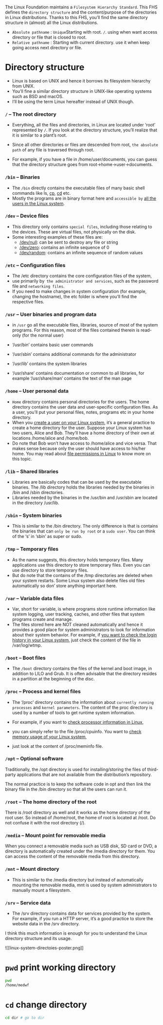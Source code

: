 The Linux Foundation maintains a `Filesystem Hierarchy Standard`. This FHS defines the `directory structure` and the content/purpose of the directories in Linux distributions. Thanks to this FHS, you’ll find the same directory structure in (almost) all the Linux distributions.

- `Absolute pathname` : `Unique`Starting with root. `/`. using when want access directory or file that is closed to root.
- `Relative pathname` : Starting with current directory. use it when keep going access next directory or file. 

#  Directory structure
- Linux is based on UNIX and hence it borrows its filesystem hierarchy from UNIX.
- You’ll fine a similar directory structure in UNIX-like operating systems such as BSD and macOS.
- I’ll be using the term Linux hereafter instead of UNIX though.

### `/` – The root directory
- Everything, all the files and directories, in Linux are located under ‘root’ represented by `/`. If you look at the directory structure, you’ll realize that it is similar to a plant’s root.

- Since all other directories or files are descended from root, `the absolute path` of any file is traversed through root.
- For example, if you have a file in /home/user/documents, you can guess that the directory structure goes from root->home->user->documents.

### `/bin` – Binaries
- The `/bin` directly contains the executable files of many basic shell commands like ls, [cp](https://linuxhandbook.com/copy-directory-linux/), [cd](https://linuxhandbook.com/cd-command-examples/) etc.
- Mostly the programs are in binary format here and `accessible by` [all the users in the Linux system](https://linuxhandbook.com/linux-list-users/).

### `/dev` – Device files
- This directory only contains `special files`, including those relating to the devices. These are virtual files, not physically on the disk.
- Some interesting examples of these files are:
	- [/dev/null](https://linuxhandbook.com/dev-null/): can be sent to destroy any file or string
	- [/dev/zero](https://linuxhandbook.com/dev-zero/): contains an infinite sequence of 0
	- [/dev/random](https://linuxhandbook.com/dev-random-urandom/): contains an infinite sequence of random values

### `/etc` – Configuration files
- The /etc directory contains the core configuration files of the system,
- use primarily by` the administrator and services`, such as the password file and `networking files`.
- If you need to make changes in system configuration (for example, changing the hostname), the etc folder is where you’ll find the respective files.

### `/usr` – User binaries and program data
- in `/usr` go all the executable files, libraries, source of most of the system programs. For this reason, most of the files contained therein is read-only (for the normal user)

- ‘/usr/bin’ contains basic user commands
- ‘/usr/sbin’ contains additional commands for the administrator
- ‘/usr/lib’ contains the system libraries
- ‘/usr/share’ contains documentation or common to all libraries, for example ‘/usr/share/man’ contains the text of the man page

### `/home` – User personal data
- `Home` directory contains personal directories for the users. The home directory contains the user data and user-specific configuration files. As a user, you’ll put your personal files, notes, programs etc in your home directory.
- When you [create a user on your Linux system](https://linuxhandbook.com/useradd-vs-adduser/), it’s a general practice to create a home directory for the user. Suppose your Linux system has two users, Alice and Bob. They’ll have a home directory of their own at locations /home/alice and /home/bob.
- Do note that Bob won’t have access to /home/alice and vice versa. That makes sense because only the user should have access to his/her home. You may read about [file permissions in Linux](https://linuxhandbook.com/linux-file-permissions/) to know more on this topic.

### `/lib` – Shared libraries
- Libraries are basically codes that can be used by the executable binaries. The /lib directory holds the libraries needed by the binaries in /bin and /sbin directories.
- Libraries needed by the binaries in the /usr/bin and /usr/sbin are located in the directory /usr/lib.

### `/sbin` – System binaries
- This is similar to the /bin directory. The only difference is that is contains the binaries that can `only be run by root` or a `sudo user`. You can think of the ‘s’ in ‘sbin’ as super or sudo.

### `/tmp` – Temporary files
- As the name suggests, this directory holds temporary files. Many applications use this directory to store temporary files. Even you can use directory to store temporary files.
- But do note that the contains of the /tmp directories are deleted when your system restarts. Some Linux system also delete files old files automatically so don’ store anything important here.

### `/var` – Variable data files
- Var, short for variable, is where programs store runtime information like system logging, user tracking, caches, and other files that system programs create and manage.
- The files stored here are NOT cleaned automatically and hence it provides a good place for system administrators to look for information about their system behavior. For example, if [you want to check the login history in your Linux system](https://linuxhandbook.com/linux-login-history/), just check the content of the file in /var/log/wtmp.

### `/boot` – Boot files
- The `/boot` directory contains the files of the kernel and boot image, in addition to LILO and Grub. It is often advisable that the directory resides in a partition at the beginning of the disc.

### `/proc` – Process and kernel files
- The ‘/proc’ directory contains the information about `currently running processes` and `kernel parameters`. The content of the proc directory is used by a number of tools to get runtime system information.

- For example, if you want to [check processor information in Linux](https://linuxhandbook.com/check-cpu-info-linux/),
- you can simply refer to the file /proc/cpuinfo. You want to [check memory usage of your Linux system](https://linuxhandbook.com/linux-memory-usage/),
- just look at the content of /proc/meminfo file.

### `/opt` – Optional software

Traditionally, the /opt directory is used for installing/storing the files of third-party applications that are not available from the distribution’s repository.

The normal practice is to keep the software code in opt and then link the binary file in the /bin directory so that all the users can run it.

### `/root` – The home directory of the root

There is /root directory as well and it works as the home directory of the root user. So instead of /home/root, the home of root is located at /root. Do not confuse it with the root directory (/).

### `/media` – Mount point for removable media

When you connect a removable media such as USB disk, SD card or DVD, a directory is automatically created under the /media directory for them. You can access the content of the removable media from this directory.

### `/mnt` – Mount directory
- This is similar to the /media directory but instead of automatically mounting the removable media, mnt is used by system administrators to manually mount a filesystem.

### `/srv` – Service data
- The /srv directory contains data for services provided by the system. For example, if you run a HTTP server, it’s a good practice to store the website data in the /srv directory.

I think this much information is enough for you to understand the Linux directory structure and its usage.

![[linux-system-directoies-poster.png]]


# `pwd` print working directory
``` bash
pwd
/home/medwf
```
# `cd` change directory
``` bash
cd dir # go to dir
```


